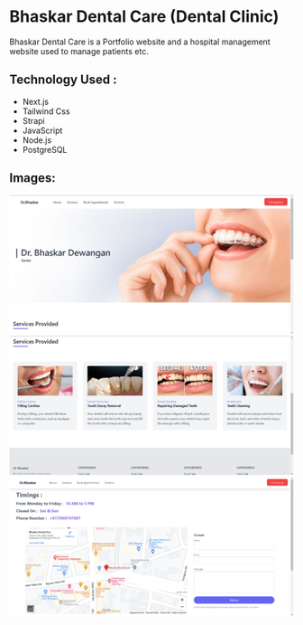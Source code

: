 # Bhaskar Dental Care (Dental Clinic)

Bhaskar Dental Care is a Portfolio website and a hospital management website used to manage patients etc.


## Technology Used :
* Next.js 
* Tailwind Css 
* Strapi 
* JavaScript 
* Node.js 
* PostgreSQL

## Images:
![Index](./dentist/public/index.jpg)
![Index](./dentist/public/afterindex.jpg)
![Index](./dentist/public/form.jpg)





